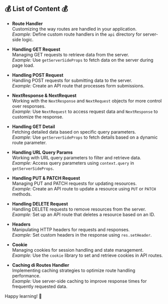 ## 💰 List of Content 💰

- **Route Handler**  
  Customizing the way routes are handled in your application.  
  *Example:* Define custom route handlers in the `api` directory for server-side logic.

- **Handling GET Request**  
  Managing GET requests to retrieve data from the server.  
  *Example:* Use `getServerSideProps` to fetch data on the server during page load.

- **Handling POST Request**  
  Handling POST requests for submitting data to the server.  
  *Example:* Create an API route that processes form submissions.

- **NextResponse & NextRequest**  
  Working with the `NextResponse` and `NextRequest` objects for more control over responses.  
  *Example:* Use `NextRequest` to access request data and `NextResponse` to customize the response.

- **Handling GET Detail**  
  Fetching detailed data based on specific query parameters.  
  *Example:* Use `getServerSideProps` to fetch details based on a dynamic route parameter.

- **Handling URL Query Params**  
  Working with URL query parameters to filter and retrieve data.  
  *Example:* Access query parameters using `context.query` in `getServerSideProps`.

- **Handling PUT & PATCH Request**  
  Managing PUT and PATCH requests for updating resources.  
  *Example:* Create an API route to update a resource using `PUT` or `PATCH` methods.

- **Handling DELETE Request**  
  Handling DELETE requests to remove resources from the server.  
  *Example:* Set up an API route that deletes a resource based on an ID.

- **Headers**  
  Manipulating HTTP headers for requests and responses.  
  *Example:* Set custom headers in the response using `res.setHeader`.

- **Cookie**  
  Managing cookies for session handling and state management.  
  *Example:* Use the `cookie` library to set and retrieve cookies in API routes.

- **Caching di Routes Handler**  
  Implementing caching strategies to optimize route handling performance.  
  *Example:* Use server-side caching to improve response times for frequently requested data.

Happy learning! 🚀
